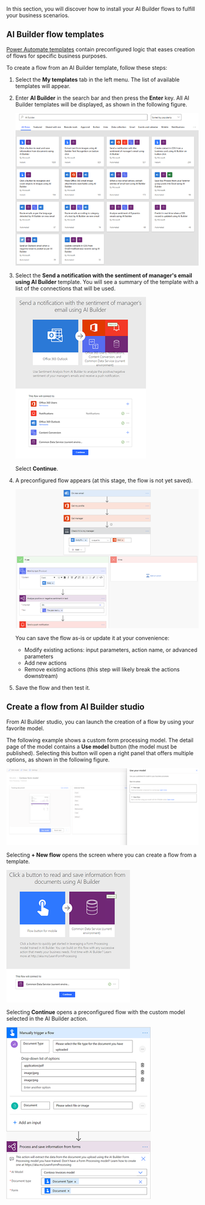 In this section, you will discover how to install your AI Builder flows to fulfill your business scenarios.

## AI Builder flow templates

[Power Automate templates](https://us.flow.microsoft.com/templates/?azure-portal=true) contain preconfigured logic that eases creation of flows for specific business purposes.

To create a flow from an AI Builder template, follow these steps:

1. Select the **My templates** tab in the left menu. The list of available templates will appear.

2. Enter **AI Builder** in the search bar and then press the **Enter** key. All AI Builder templates will be displayed, as shown in the following figure.

    ![A screenshot of flow templates.](../media/04-templates.png)

3. Select the **Send a notification with the sentiment of manager's email using AI Builder** template. You will see a summary of the template with a list of the connections that will be used.

    ![Send sentiment notification.](../media/04-notification.png)

    Select **Continue**.

4. A preconfigured flow appears (at this stage, the flow is not yet saved).

    ![Preconfigured flow template](../media/04-preconfigured-flow.png)

    You can save the flow as-is or update it at your convenience:

    - Modify existing actions: input parameters, action name, or advanced parameters
    - Add new actions
    - Remove existing actions (this step will likely break the actions downstream)

5. Save the flow and then test it.

## Create a flow from AI Builder studio

From AI Builder studio, you can launch the creation of a flow by using your favorite model.

The following example shows a custom form processing model. The detail page of the model contains a **Use model** button (the model must be published). Selecting this button will open a right panel that offers multiple options, as shown in the following figure.

![Custom form processing model.](../media/04-custom-form.png)

Selecting **+ New flow** opens the screen where you can create a flow from a template.

![Select new flow.](../media/04-new-flow.png)

Selecting **Continue** opens a preconfigured flow with the custom model selected in the AI Builder action.

![Select continue to open flow.](../media/04-continue-flow.png)
